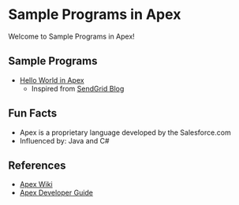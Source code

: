 # Sample Programs in Apex

Welcome to Sample Programs in Apex!

## Sample Programs

- [Hello World in Apex](https://github.com/TheRenegadeCoder/sample-programs/issues/585)
  - Inspired from [SendGrid Blog](https://sendgrid.com/blog/hello-world-apex/)

## Fun Facts

- Apex is a proprietary language developed by the Salesforce.com
- Influenced by: Java and C#

## References

- [Apex Wiki](https://en.wikipedia.org/wiki/Salesforce.com#Apex)
- [Apex Developer Guide](https://developer.salesforce.com/docs/atlas.en-us.apexcode.meta/apexcode/apex_dev_guide.htm)
